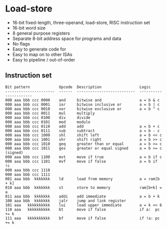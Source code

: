 # Load-store

- 16-bit fixed-length, three-operand, load-store, RISC instruction set
- 16-bit word size
- 8 general purpose registers
- Separate 8-bit address space for programs and data
- No flags
- Easy to generate code for
- Easy to map on to other ISAs
- Easy to pipeline / out-of-order


## Instruction set

```
Bit pattern             Opcode  Description                 Logic
----------------------  ------  --------------------------  ----------------------
000 aaa bbb ccc 0000    and     bitwise and                 a = b & c
000 aaa bbb ccc 0001    ior     bitwise inclusive or        a = b | c
000 aaa bbb ccc 0010    xor     bitwise exclusive or        a = b ^ c
000 aaa bbb ccc 0011    mul     multiply
000 aaa bbb ccc 0100    div     divide
000 aaa bbb ccc 0101    mod     modulo
000 aaa bbb ccc 0110    add     add                         a = b + c
000 aaa bbb ccc 0111    sub     subtract                    a = b - c
000 aaa bbb ccc 1000    shl     shift left                  a = b << c
000 aaa bbb ccc 1001    shr     shift right                 a = b >> c
000 aaa bbb ccc 1010    geq     greater than or equal       a = b >= c
000 aaa bbb ccc 1011    ges     greater or equal signed     a = b >= c (signed)
000 aaa bbb ccc 1100    mvt     move if true                a = b if c
000 aaa bbb ccc 1101    mvf     move if false               a = b if !c
000 aaa bbb ccc 1110    
000 aaa bbb ccc 1111    
001 aaa bbb  kkkkkkk    ld      load from memory            a = ram[b + k]
010 aaa bbb  kkkkkkk    st      store to memory             ram[b+k] = a
011 aaa bbb  kkkkkkk    addi    add immediate               a = b + k
100 aaa bbb  kkkkkkk    jalr    jump and link register
101 aaa   kkkkkkkkkk    lui     load upper immediate        a = k << 6
110 aaa   kkkkkkkkkk    bt      move if false               if a:  pc += k
111 aaa   kkkkkkkkkk    bf      move if false               if !a: pc += k
```
